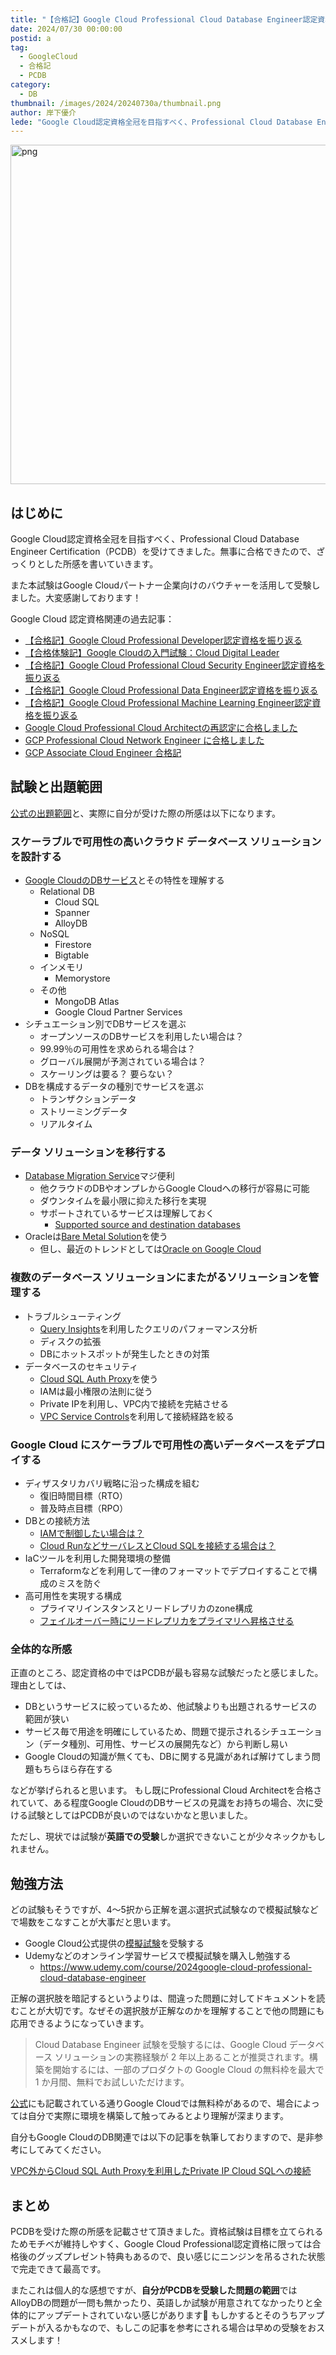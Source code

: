 ```yaml
---
title: "【合格記】Google Cloud Professional Cloud Database Engineer認定資格を振り返る"
date: 2024/07/30 00:00:00
postid: a
tag:
  - GoogleCloud
  - 合格記
  - PCDB
category:
  - DB
thumbnail: /images/2024/20240730a/thumbnail.png
author: 岸下優介
lede: "Google Cloud認定資格全冠を目指すべく、Professional Cloud Database Engineer Certification（PCDB）を受けてきました。無事に合格することができたので、本記事ではざっくりとした所感を書いていきたいと思います。"
---
```

<img src="/images/2024/20240730a/image.png" alt="png" width="544" height="543" loading="lazy">

## はじめに

Google Cloud認定資格全冠を目指すべく、Professional Cloud Database Engineer Certification（PCDB）を受けてきました。無事に合格できたので、ざっくりとした所感を書いていきます。

また本試験はGoogle Cloudパートナー企業向けのバウチャーを活用して受験しました。大変感謝しております！

Google Cloud 認定資格関連の過去記事：

- [【合格記】Google Cloud Professional Developer認定資格を振り返る](/articles/20240117a/)
- [【合格体験記】Google Cloudの入門試験：Cloud Digital Leader](/articles/20231226a/)
- [【合格記】Google Cloud Professional Cloud Security Engineer認定資格を振り返る](/articles/20230921a/)
- [【合格記】Google Cloud Professional Data Engineer認定資格を振り返る](/articles/20211013a/)
- [【合格記】Google Cloud Professional Machine Learning Engineer認定資格を振り返る](/articles/20220930a/)
- [Google Cloud Professional Cloud Architectの再認定に合格しました](/articles/20220411a/)
- [GCP Professional Cloud Network Engineer に合格しました](/articles/20200902/)
- [GCP Associate Cloud Engineer 合格記](/articles/20210625a/)

## 試験と出題範囲

[公式の出題範囲](https://cloud.google.com/learn/certification/cloud-database-engineer?hl=ja)と、実際に自分が受けた際の所感は以下になります。

### スケーラブルで可用性の高いクラウド データベース ソリューションを設計する

- [Google CloudのDBサービス](https://cloud.google.com/products/databases?hl=ja)とその特性を理解する
  - Relational DB
    - Cloud SQL
    - Spanner
    - AlloyDB
  - NoSQL
    - Firestore
    - Bigtable
  - インメモリ
    - Memorystore
  - その他
    - MongoDB Atlas
    - Google Cloud Partner Services
- シチュエーション別でDBサービスを選ぶ
  - オープンソースのDBサービスを利用したい場合は？
  - 99.99％の可用性を求められる場合は？
  - グローバル展開が予測されている場合は？
  - スケーリングは要る？ 要らない？
- DBを構成するデータの種別でサービスを選ぶ
  - トランザクションデータ
  - ストリーミングデータ
  - リアルタイム

### データ ソリューションを移行する

- [Database Migration Service](https://cloud.google.com/database-migration/docs/overview)マジ便利
  - 他クラウドのDBやオンプレからGoogle Cloudへの移行が容易に可能
  - ダウンタイムを最小限に抑えた移行を実現
  - サポートされているサービスは理解しておく
    - [Supported source and destination databases](https://cloud.google.com/database-migration/docs/supported-databases#mysql)
- Oracleは[Bare Metal Solution](https://cloud.google.com/bare-metal?hl=ja)を使う
  - 但し、最近のトレンドとしては[Oracle on Google Cloud](https://cloud.google.com/solutions/oracle?hl=ja)

### 複数のデータベース ソリューションにまたがるソリューションを管理する

- トラブルシューティング
  - [Query Insights](https://cloud.google.com/sql/docs/postgres/using-query-insights?hl=ja)を利用したクエリのパフォーマンス分析
  - ディスクの拡張
  - DBにホットスポットが発生したときの対策
- データベースのセキュリティ
  - [Cloud SQL Auth Proxy](https://cloud.google.com/sql/docs/mysql/sql-proxy?hl=ja)を使う
  - IAMは最小権限の法則に従う
  - Private IPを利用し、VPC内で接続を完結させる
  - [VPC Service Controls](https://cloud.google.com/vpc-service-controls/docs/overview?hl=ja)を利用して接続経路を絞る

### Google Cloud にスケーラブルで可用性の高いデータベースをデプロイする

- ディザスタリカバリ戦略に沿った構成を組む
  - 復旧時間目標（RTO）
  - 普及時点目標（RPO）
- DBとの接続方法
  - [IAMで制御したい場合は？](https://cloud.google.com/sql/docs/postgres/iam-authentication?hl=ja)
  - [Cloud RunなどサーバレスとCloud SQLを接続する場合は？](https://cloud.google.com/sql/docs/sqlserver/connect-instance-cloud-functions?hl=ja)
- IaCツールを利用した開発環境の整備
  - Terraformなどを利用して一律のフォーマットでデプロイすることで構成のミスを防ぐ
- 高可用性を実現する構成
  - プライマリインスタンスとリードレプリカのzone構成
  - [フェイルオーバー時にリードレプリカをプライマリへ昇格させる](https://cloud.google.com/sql/docs/mysql/replication/cross-region-replicas?hl=ja)

### 全体的な所感

正直のところ、認定資格の中ではPCDBが最も容易な試験だったと感じました。理由としては、

- DBというサービスに絞っているため、他試験よりも出題されるサービスの範囲が狭い
- サービス毎で用途を明確にしているため、問題で提示されるシチュエーション（データ種別、可用性、サービスの展開先など）から判断し易い
- Google Cloudの知識が無くても、DBに関する見識があれば解けてしまう問題もちらほら存在する

などが挙げられると思います。
もし既にProfessional Cloud Architectを合格されていて、ある程度Google CloudのDBサービスの見識をお持ちの場合、次に受ける試験としてはPCDBが良いのではないかなと思いました。

ただし、現状では試験が**英語での受験**しか選択できないことが少々ネックかもしれません。

## 勉強方法

どの試験もそうですが、4～5択から正解を選ぶ選択式試験なので模擬試験などで場数をこなすことが大事だと思います。

- Google Cloud公式提供の[模擬試験](https://docs.google.com/forms/d/e/1FAIpQLSe55cAg8a3NzgV_QCJ2_F75NAyE44Z-XuVB6oPJXaWnI5UBIQ/viewform?hl=ja)を受験する
- Udemyなどのオンライン学習サービスで模擬試験を購入し勉強する
  - https://www.udemy.com/course/2024google-cloud-professional-cloud-database-engineer

正解の選択肢を暗記するというよりは、間違った問題に対してドキュメントを読むことが大切です。なぜその選択肢が正解なのかを理解することで他の問題にも応用できるようになっていきます。

> Cloud Database Engineer 試験を受験するには、Google Cloud データベース ソリューションの実務経験が 2 年以上あることが推奨されます。構築を開始するには、一部のプロダクトの Google Cloud の無料枠を最大で 1 か月間、無料でお試しいただけます。

[公式](https://cloud.google.com/learn/certification/cloud-database-engineer?hl=ja)にも記載されている通りGoogle Cloudでは無料枠があるので、場合によっては自分で実際に環境を構築して触ってみるとより理解が深まります。

自分もGoogle CloudのDB関連では以下の記事を執筆しておりますので、是非参考にしてみてください。

[VPC外からCloud SQL Auth Proxyを利用したPrivate IP Cloud SQLへの接続](https://future-architect.github.io/articles/20231019a/)

## まとめ

PCDBを受けた際の所感を記載させて頂きました。資格試験は目標を立てられるためモチベが維持しやすく、Google Cloud Professional認定資格に限っては合格後のグッズプレゼント特典もあるので、良い感じにニンジンを吊るされた状態で完走できて最高です。

またこれは個人的な感想ですが、**自分がPCDBを受験した問題の範囲**ではAlloyDBの問題が一問も無かったり、英語しか試験が用意されてなかったりと全体的にアップデートされていない感じがあります🫠
もしかするとそのうちアップデートが入るかもなので、もしこの記事を参考にされる場合は早めの受験をおススメします！
